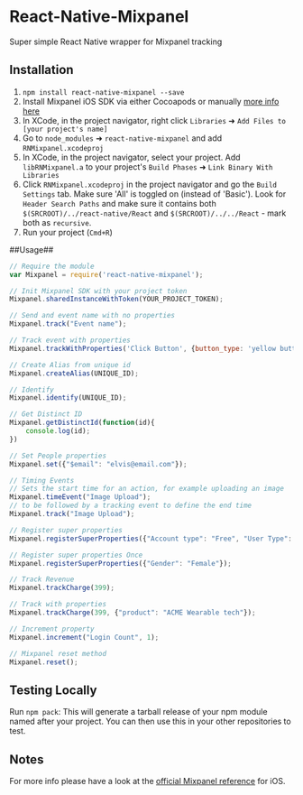 # React-Native-Mixpanel
Super simple React Native wrapper for Mixpanel tracking

## Installation
1. `npm install react-native-mixpanel --save`
2. Install Mixpanel iOS SDK via either Cocoapods or manually [more info here](https://mixpanel.com/help/reference/ios)
2. In XCode, in the project navigator, right click `Libraries` ➜ `Add Files to [your project's name]`
3. Go to `node_modules` ➜ `react-native-mixpanel` and add `RNMixpanel.xcodeproj`
4. In XCode, in the project navigator, select your project. Add `libRNMixpanel.a` to your project's `Build Phases` ➜ `Link Binary With Libraries`
5. Click `RNMixpanel.xcodeproj` in the project navigator and go the `Build Settings` tab. Make sure 'All' is toggled on (instead of 'Basic'). Look for `Header Search Paths` and make sure it contains both `$(SRCROOT)/../react-native/React` and `$(SRCROOT)/../../React` - mark both as `recursive`.
6. Run your project (`Cmd+R`)

##Usage##
```js
// Require the module
var Mixpanel = require('react-native-mixpanel');

// Init Mixpanel SDK with your project token
Mixpanel.sharedInstanceWithToken(YOUR_PROJECT_TOKEN);

// Send and event name with no properties
Mixpanel.track("Event name");

// Track event with properties
Mixpanel.trackWithProperties('Click Button', {button_type: 'yellow button', button_text: 'magic button'});

// Create Alias from unique id
Mixpanel.createAlias(UNIQUE_ID);

// Identify 
Mixpanel.identify(UNIQUE_ID);

// Get Distinct ID
Mixpanel.getDistinctId(function(id){
	console.log(id);
})

// Set People properties
Mixpanel.set({"$email": "elvis@email.com"});

// Timing Events
// Sets the start time for an action, for example uploading an image
Mixpanel.timeEvent("Image Upload");
// to be followed by a tracking event to define the end time
Mixpanel.track("Image Upload");

// Register super properties
Mixpanel.registerSuperProperties({"Account type": "Free", "User Type": "Vendor"});

// Register super properties Once
Mixpanel.registerSuperProperties({"Gender": "Female"});

// Track Revenue
Mixpanel.trackCharge(399);

// Track with properties
Mixpanel.trackCharge(399, {"product": "ACME Wearable tech"});

// Increment property
Mixpanel.increment("Login Count", 1);

// Mixpanel reset method
Mixpanel.reset();

```

## Testing Locally
Run `npm pack`: This will generate a tarball release of your npm module named after your project. You can then use this in your other repositories to test.


## Notes
For more info please have a look at the [official Mixpanel reference](https://mixpanel.com/help/reference/ios) for iOS.
